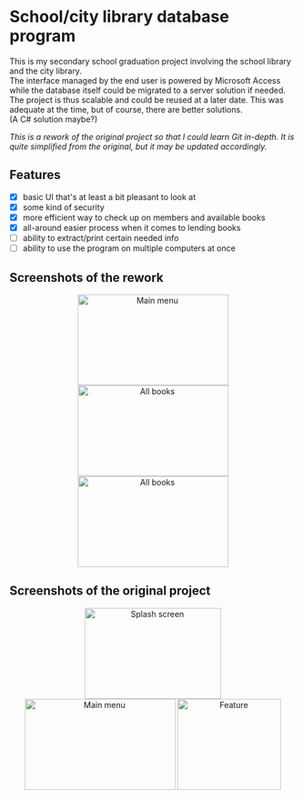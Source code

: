 # School/city library database program

This is my secondary school graduation project involving the school library and the city library.  
The interface managed by the end user is powered by Microsoft Access while the database itself could be migrated to a server solution if needed. The project is thus scalable and could be reused at a later date. This was adequate at the time, but of course, there are better solutions.  
(A C# solution maybe?)  

*This is a rework of the original project so that I could learn Git in-depth. It is quite simplified from the original, but it may be updated accordingly.*

## Features

- [x] basic UI that's at least a bit pleasant to look at
- [x] some kind of security
- [x] more efficient way to check up on members and available books
- [x] all-around easier process when it comes to lending books
- [ ] ability to extract/print certain needed info
- [ ] ability to use the program on multiple computers at once

## Screenshots of the rework

<p align="center"><img src="https://i.ibb.co/58srS2X/mainmenu.jpg" width="265" height="160" alt="Main menu">  <img src="https://i.ibb.co/3Td0924/allbooks.jpg" width="265" height="160" alt="All books">  <img src="https://i.ibb.co/Y8Ct4JK/moreinfo.jpg" width="265" height="160" alt="All books"></p>

## Screenshots of the original project

<p align="center"><img src="https://i.ibb.co/CJgPgdV/baza-fe.png" width="240" height="160" alt="Splash screen">  <img src="https://i.ibb.co/rthqGfv/Pomo-img2.png" width="265" height="160" alt="Main menu">  <img src="https://i.ibb.co/x6zKX5c/Pomo-img3.png" width="182" height="160" alt="Feature"></p>
